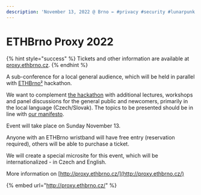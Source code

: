 ```yaml
---
description: 'November 13, 2022 @ Brno ← #privacy #security #lunarpunk sub-conference'
---
```


# ETHBrno Proxy 2022

{% hint style="success" %}
Tickets and other information are available at [proxy.ethbrno.cz](http://proxy.ethbrno.cz/).
{% endhint %}

A sub-conference for a local general audience, which will be held in parallel with [ETHBrno²](2022/) hackathon.

We want to complement [the hackathon](2022/hackathon/) with additional lectures, workshops and panel discussions for the general public and newcomers, primarily in the local language (Czech/Slovak). The topics to be presented should be in line with [our manifesto](2022/#manifesto).

Event will take place on Sunday November 13.

Anyone with an ETHBrno wristband will have free entry (reservation required), others will be able to purchase a ticket.

We will create a special microsite for this event, which will be internationalized - in Czech and English.

More information on [http://proxy.ethbrno.cz/](http://proxy.ethbrno.cz/)

{% embed url="http://proxy.ethbrno.cz/" %}
